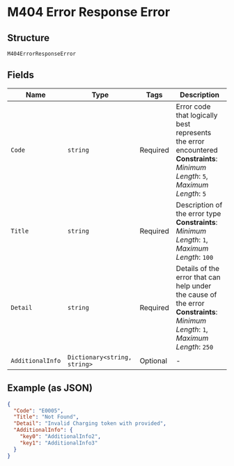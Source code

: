 
# M404 Error Response Error

## Structure

`M404ErrorResponseError`

## Fields

| Name | Type | Tags | Description |
|  --- | --- | --- | --- |
| `Code` | `string` | Required | Error code that logically best represents the error encountered<br>**Constraints**: *Minimum Length*: `5`, *Maximum Length*: `5` |
| `Title` | `string` | Required | Description of the error type<br>**Constraints**: *Minimum Length*: `1`, *Maximum Length*: `100` |
| `Detail` | `string` | Required | Details of the error that can help under the cause of the error<br>**Constraints**: *Minimum Length*: `1`, *Maximum Length*: `250` |
| `AdditionalInfo` | `Dictionary<string, string>` | Optional | - |

## Example (as JSON)

```json
{
  "Code": "E0005",
  "Title": "Not Found",
  "Detail": "Invalid Charging token with provided",
  "AdditionalInfo": {
    "key0": "AdditionalInfo2",
    "key1": "AdditionalInfo3"
  }
}
```

